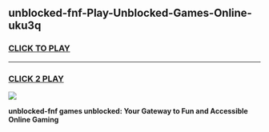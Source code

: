 
## unblocked-fnf-Play-Unblocked-Games-Online-uku3q
<h3>
<a href="https://premium76.site?title=unblocked-fnf&ref=25A">CLICK TO PLAY</a></h3>
<hr>

<h3>
<a href="https://premium76.site?title=unblocked-fnf&ref=25A">CLICK 2 PLAY</a>
  
</h3>

<a href="https://premium76.site?title=unblocked-fnf&ref=25A"><img src="https://clearcache.store/games.png"></a>


**unblocked-fnf games unblocked: Your Gateway to Fun and Accessible Online Gaming**
